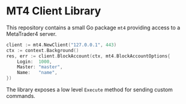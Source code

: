 # MT4 Client Library

This repository contains a small Go package `mt4` providing access to a MetaTrader4 server.

```go
client := mt4.NewClient("127.0.0.1", 443)
ctx := context.Background()
res, err := client.BlockAccount(ctx, mt4.BlockAccountOptions{
    Login:  1000,
    Master: "master",
    Name:   "name",
})
```

The library exposes a low level `Execute` method for sending custom commands.
